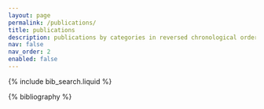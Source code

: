 ```yaml
---
layout: page
permalink: /publications/
title: publications
description: publications by categories in reversed chronological order. generated by jekyll-scholar.
nav: false
nav_order: 2
enabled: false
---
```


<!-- _pages/publications.md -->

<!-- Bibsearch Feature -->

{% include bib_search.liquid %}

<div class="publications">

{% bibliography %}

</div>
